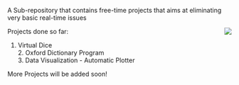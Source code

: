 A Sub-repository that contains free-time projects that aims at eliminating very basic real-time issues

<img align='right' src= 'Projects.gif.gif'>

Projects done so far:<br>
1. Virtual Dice 
<br>2. Oxford Dictionary Program
<br>3. Data Visualization - Automatic Plotter

More Projects will be added soon!
